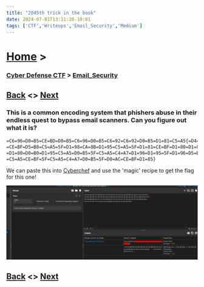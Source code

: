 ```yaml
---
title: "2045th trick in the book"
date: 2024-07-01T13:11:20-10:01
tags: ['CTF','Writeups','Email_Security','Medium']
---
```



# [Home](https://jjolley91.github.io/blog/) >

###  [Cyber Defense CTF](https://jjolley91.github.io/blog/level_effect_cyber_defense_ctf_2024/) >  [Email_Security](https://jjolley91.github.io/blog/level_effect_cyber_defense_ctf_2024/email_security/)

## [Back](https://jjolley91.github.io/blog/level_effect_cyber_defense_ctf_2024/email_security/out_phishing)  <> [Next](https://jjolley91.github.io/blog/level_effect_cyber_defense_ctf_2024/log_analysis/)

### This is a common encoding system that phishers abuse in their endless quest to bypass email scanners. Can you figure out what it is?

```
=C6=96=D0=B5=CE=BD=D0=B5=C6=96=D0=B5=C6=92=C6=92=D0=B5=D1=81=C5=A5{=D4=81=
=CE=BF=D5=B8=C5=A5=5F=D1=98=CA=8B=D1=95=C5=A5=5F=D1=81=CE=BF=D1=80=D1=83=5F=
=D1=80=D0=B0=D1=95=C5=A5=D0=B5=5F=C5=A5=C4=A7=D1=96=D1=95=5F=D1=96=D5=B8=
=C5=A5=CE=BF=5F=C5=A5=C4=A7=D0=B5=5F=D0=AC=CE=BF=D1=85}
```

We can paste this into [Cyberchef](https://cyberchef.org/) and use the 'magic' recipe to get the flag for this one!

![trick_in_the_book](https://github.com/jjolley91/blog/blob/main/static/le_ctf_24/trick_in_the_book.png?raw=true)


## [Back](https://jjolley91.github.io/blog/level_effect_cyber_defense_ctf_2024/email_security/out_phishing)  <> [Next](https://jjolley91.github.io/blog/level_effect_cyber_defense_ctf_2024/log_analysis/)